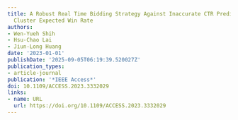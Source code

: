 ```yaml
---
title: A Robust Real Time Bidding Strategy Against Inaccurate CTR Predictions by Using
  Cluster Expected Win Rate
authors:
- Wen-Yueh Shih
- Hsu-Chao Lai
- Jiun-Long Huang
date: '2023-01-01'
publishDate: '2025-09-05T06:19:39.520027Z'
publication_types:
- article-journal
publication: '*IEEE Access*'
doi: 10.1109/ACCESS.2023.3332029
links:
- name: URL
  url: https://doi.org/10.1109/ACCESS.2023.3332029
---
```


